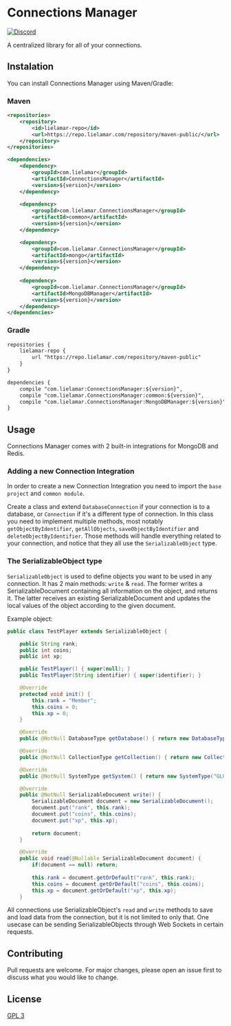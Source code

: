# Connections Manager
[![Discord](https://img.shields.io/discord/416652224505184276?color=%235865F2&label=Join%20My%20Discord)](https://discord.gg/NzgBrqR)

A centralized library for all of your connections.

## Instalation
You can install Connections Manager using Maven/Gradle:

### Maven
```xml
<repositories>
    <repository>
        <id>lielamar-repo</id>
        <url>https://repo.lielamar.com/repository/maven-public/</url>
    </repository>
</repositories>

<dependencies>
    <dependency>
        <groupId>com.lielamar</groupId>
        <artifactId>ConnectionsManager</artifactId>
        <version>${version}</version>
    </dependency>
    
    <dependency>
        <groupId>com.lielamar.ConnectionsManager</groupId>
        <artifactId>common</artifactId>
        <version>${version}</version>
    </dependency>

    <dependency>
        <groupId>com.lielamar.ConnectionsManager</groupId>
        <artifactId>mongo</artifactId>
        <version>${version}</version>
    </dependency>
    
    <dependency>
        <groupId>com.lielamar.ConnectionsManager</groupId>
        <artifactId>MongoDBManager</artifactId>
        <version>${version}</version>
    </dependency>
</dependencies>
```

### Gradle
```xml
repositories {
    lielamar-repo {
        url "https://repo.lielamar.com/repository/maven-public"
    }
}

dependencies {
    compile "com.lielamar:ConnectionsManager:${version}",
    compile "com.lielamar.ConnectionsManager:common:${version}",
    compile "com.lielamar.ConnectionsManager:MongoDBManager:${version}"
}
```

## Usage
Connections Manager comes with 2 built-in integrations for MongoDB and Redis.

### Adding a new Connection Integration
In order to create a new Connection Integration you need to import the `base project` and `common module`.

Create a class and extend `DatabaseConnection` if your connection is to a database, or `Connection` if it's a different type of connection.
In this class you need to implement multiple methods, most notably `getObjectByIdentifier`, `getAllObjects`, `saveObjectByIdentifier` and `deleteObjectByIdentifier`.
Those methods will handle everything related to your connection, and notice that they all use the `SerializableObject` type.

### The SerializableObject type
`SerializableObject` is used to define objects you want to be used in any connection.
It has 2 main methods: `write` & `read`. The former writes a SerializableDocument containing all information on the object, and returns it.
The latter receives an existing SerializableDocument and updates the local values of the object according to the given document.

Example object:
```java
public class TestPlayer extends SerializableObject {

    public String rank;
    public int coins;
    public int xp;

    public TestPlayer() { super(null); }
    public TestPlayer(String identifier) { super(identifier); }

    @Override
    protected void init() {
        this.rank = "Member";
        this.coins = 0;
        this.xp = 0;
    }

    @Override
    public @NotNull DatabaseType getDatabase() { return new DatabaseType("Test"); }

    @Override
    public @NotNull CollectionType getCollection() { return new CollectionType("Test"); }

    @Override
    public @NotNull SystemType getSystem() { return new SystemType("GLOBAL"); }

    @Override
    public @NotNull SerializableDocument write() {
        SerializableDocument document = new SerializableDocument();
        document.put("rank", this.rank);
        document.put("coins", this.coins);
        document.put("xp", this.xp);
        
        return document;
    }

    @Override
    public void read(@Nullable SerializableDocument document) {
        if(document == null) return;
        
        this.rank = document.getOrDefault("rank", this.rank);
        this.coins = document.getOrDefault("coins", this.coins);
        this.xp = document.getOrDefault("xp", this.xp);
    }
```

All connections use SerializableObject's `read` and `write` methods to save and load data from the connection, but it is not limited to only that.
One usecase can be sending SerializableObjects through Web Sockets in certain requests.

## Contributing
Pull requests are welcome. For major changes, please open an issue first to discuss what you would like to change.

## License
[GPL 3](https://choosealicense.com/licenses/agpl-3.0/)
